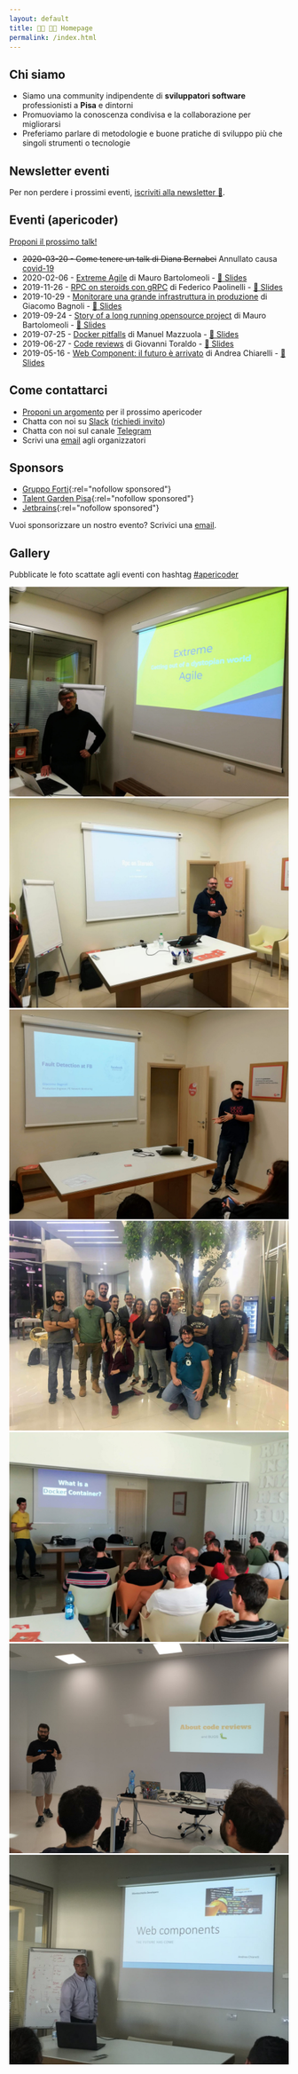 ```yaml
---
layout: default
title: 👩‍💻 👨‍💻 Homepage
permalink: /index.html
---
```


## Chi siamo

* Siamo una community indipendente di **sviluppatori software** professionisti a
  **Pisa** e dintorni
* Promuoviamo la conoscenza condivisa e la collaborazione per migliorarsi
* Preferiamo parlare di metodologie e buone pratiche di sviluppo più che singoli
  strumenti o tecnologie

## Newsletter eventi

Per non perdere i prossimi eventi, [iscriviti alla newsletter 📨](http://eepurl.com/gqRfon).

## Eventi (apericoder)

[Proponi il prossimo talk!](https://forms.gle/pZEhv3WJjmNcVdHL6)

* ~~2020-03-20 - Come tenere un talk di Diana Bernabei~~ Annullato causa [covid-19](http://www.governo.it/it/articolo/coronavirus-firmato-il-dpcm-4-marzo-2020/14241)
* 2020-02-06 - [Extreme Agile](https://www.eventbrite.it/e/biglietti-extreme-agile-apericoder-90932185615) di Mauro Bartolomeoli - [💾 Slides](https://speakerdeck.com/mbarto/extreme-agile-getting-out-of-a-dystopian-world)
* 2019-11-26 - [RPC on steroids con gRPC](https://www.eventbrite.it/e/biglietti-rpc-on-steroids-con-grpc-apericoder-81524697565) di Federico Paolinelli - [💾 Slides](https://speakerdeck.com/fedepaol/rpc-on-steroids-with-go-and-grpc)
* 2019-10-29 - [Monitorare una grande infrastruttura in produzione](https://www.eventbrite.it/e/biglietti-monitorare-una-grande-infrastruttura-in-produzione-apericoder-76231493449) di Giacomo Bagnoli - [💾 Slides](/slides/2019-10-29-facebook-monitoring.pdf)
* 2019-09-24 - [Story of a long running opensource project](https://www.eventbrite.it/e/biglietti-story-of-a-long-running-opensource-project-apericoder-71802028801)
  di Mauro Bartolomeoli - [💾 Slides](/slides/2019-09-24-story-of-a-long-running-opensource-project.pdf)
* 2019-07-25 - [Docker pitfalls](https://www.eventbrite.it/e/biglietti-docker-pitfalls-apericoder-65511932955)
  di Manuel Mazzuola - [💾 Slides](https://speakerdeck.com/of/docker-pitfalls)
* 2019-06-27 - [Code reviews](https://www.eventbrite.it/e/biglietti-code-reviews-apericoder-62586522975)
  di Giovanni Toraldo - [💾 Slides](https://speakerdeck.com/gionn/about-code-review-and-bugs)
* 2019-05-16 - [Web Component: il futuro è arrivato](https://www.eventbrite.it/e/biglietti-web-component-il-futuro-e-arrivato-apericoder-60531057021) di Andrea Chiarelli - [💾 Slides](/slides/2019-05-17-web-components.pdf)

## Come contattarci

* [Proponi un argomento](https://forms.gle/pZEhv3WJjmNcVdHL6) per il prossimo apericoder
* Chatta con noi su [Slack](https://montacchiello.slack.com) ([richiedi invito](https://montacchiello-invites.herokuapp.com/))
* Chatta con noi sul canale [Telegram](https://t.me/joinchat/AB-kXVDvi56sg5ENu1edIA)
* Scrivi una [email](mailto:info@montacchiello.dev) agli organizzatori

## Sponsors

* [Gruppo Forti](https://www.gruppoforti.it/){:rel="nofollow sponsored"}
* [Talent Garden Pisa](https://talentgarden.org/it/campus/italia/pisa/){:rel="nofollow sponsored"}
* [Jetbrains](https://www.jetbrains.com/){:rel="nofollow sponsored"}

Vuoi sponsorizzare un nostro evento? Scrivici una [email](mailto:sponsors@montacchiello.dev).

## Gallery

Pubblicate le foto scattate agli eventi con hashtag [#apericoder](https://twitter.com/search?q=%23apericoder)

![apericoder febbraio 2020](/images/2020-02-06-mauro-bartolomeoli-extreme-agile.jpg)
![apericoder novembre 2019](/images/2019-11-26-federico-paolinelli-grpc.jpg)
![apericoder ottobre 2019](/images/2019-10-29-giacomo-bagnoli-facebook-monitoring.jpg)
![apericoder settembre 2019](/images/2019-09-25-montacchiello-dev.jpeg)
![apericoder luglio 2019](/images/2019-07-25-docker-containers.jpeg)
![apericoder giugno 2019](/images/2019-06-27-code-reviews.jpeg)
![apericoder maggio 2019](/images/2019-05-16-andrea-chiarelli.jpeg)
